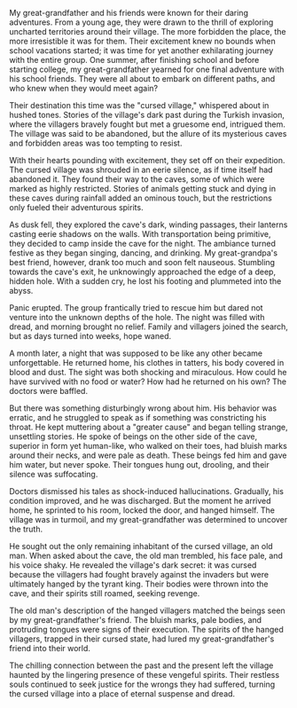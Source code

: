 My great-grandfather and his friends were known for their daring adventures. From a young age, they were drawn to the thrill of exploring uncharted territories around their village. The more forbidden the place, the more irresistible it was for them. Their excitement knew no bounds when school vacations started; it was time for yet another exhilarating journey with the entire group. One summer, after finishing school and before starting college, my great-grandfather yearned for one final adventure with his school friends. They were all about to embark on different paths, and who knew when they would meet again?

Their destination this time was the "cursed village," whispered about in hushed tones. Stories of the village's dark past during the Turkish invasion, where the villagers bravely fought but met a gruesome end, intrigued them. The village was said to be abandoned, but the allure of its mysterious caves and forbidden areas was too tempting to resist.

With their hearts pounding with excitement, they set off on their expedition. The cursed village was shrouded in an eerie silence, as if time itself had abandoned it. They found their way to the caves, some of which were marked as highly restricted. Stories of animals getting stuck and dying in these caves during rainfall added an ominous touch, but the restrictions only fueled their adventurous spirits.

As dusk fell, they explored the cave's dark, winding passages, their lanterns casting eerie shadows on the walls. With transportation being primitive, they decided to camp inside the cave for the night. The ambiance turned festive as they began singing, dancing, and drinking. My great-grandpa's best friend, however, drank too much and soon felt nauseous. Stumbling towards the cave's exit, he unknowingly approached the edge of a deep, hidden hole. With a sudden cry, he lost his footing and plummeted into the abyss.

Panic erupted. The group frantically tried to rescue him but dared not venture into the unknown depths of the hole. The night was filled with dread, and morning brought no relief. Family and villagers joined the search, but as days turned into weeks, hope waned.

A month later, a night that was supposed to be like any other became unforgettable. He returned home, his clothes in tatters, his body covered in blood and dust. The sight was both shocking and miraculous. How could he have survived with no food or water? How had he returned on his own? The doctors were baffled.

But there was something disturbingly wrong about him. His behavior was erratic, and he struggled to speak as if something was constricting his throat. He kept muttering about a "greater cause" and began telling strange, unsettling stories. He spoke of beings on the other side of the cave, superior in form yet human-like, who walked on their toes, had bluish marks around their necks, and were pale as death. These beings fed him and gave him water, but never spoke. Their tongues hung out, drooling, and their silence was suffocating.

Doctors dismissed his tales as shock-induced hallucinations. Gradually, his condition improved, and he was discharged. But the moment he arrived home, he sprinted to his room, locked the door, and hanged himself. The village was in turmoil, and my great-grandfather was determined to uncover the truth.

He sought out the only remaining inhabitant of the cursed village, an old man. When asked about the cave, the old man trembled, his face pale, and his voice shaky. He revealed the village's dark secret: it was cursed because the villagers had fought bravely against the invaders but were ultimately hanged by the tyrant king. Their bodies were thrown into the cave, and their spirits still roamed, seeking revenge.

The old man's description of the hanged villagers matched the beings seen by my great-grandfather's friend. The bluish marks, pale bodies, and protruding tongues were signs of their execution. The spirits of the hanged villagers, trapped in their cursed state, had lured my great-grandfather's friend into their world.

The chilling connection between the past and the present left the village haunted by the lingering presence of these vengeful spirits. Their restless souls continued to seek justice for the wrongs they had suffered, turning the cursed village into a place of eternal suspense and dread.